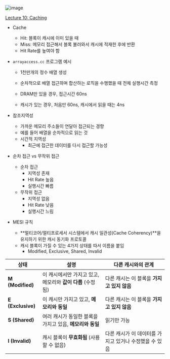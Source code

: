 ![image](https://github.com/user-attachments/assets/d83a25c8-50fe-41c9-a3d6-0e7d45e18d6d)

[Lecture 10: Caching](https://cs.brown.edu/courses/csci1310/2020/notes/l10.html)

- Cache
   - Hit: 블록이 캐시에 이미 있을 때
   - Miss: 메모리 접근해서 블록 불러와서 캐시에 적재한 후에 반환
   - Hit Rate를 높여야 함
 
- `arrayaccess.cc` 프로그램 예시
   - 1천만개의 정수 배열 생성
   - 순차적으로 배열 접근하며 합산하는 로직을 수행했을 때 전체 실행시간 측정
 
   - DRAM만 있을 경우, 접근시간 60ns
   - 캐시가 있는 경우, 처음만 60ns, 캐시에서 읽을 때는 4ns
 
- 참조지역성
    - 가까운 메모리 주소들이 연달아 접근되는 경향
    - 예를 들어 배열을 순차적으로 읽는 것
    - 시간적 지역성
        - 최근에 접근한 데이터를 다시 접근할 가능성
     
- 순차 접근 vs 무작위 접근
    - 순차 접근
        - 지역성 존재
        - Hit Rate 높음
        - 실행시간 빠름
    - 무작위 접근
        - 지역성 없음
        - Hit Rate 낮음
        - 실행시간 느림
     
- MESI 규칙
    - **멀티코어/멀티프로세서 시스템에서 캐시 일관성(Cache Coherency)**을 유지하기 위한 캐시 동기화 프로토콜
    - 캐시 블록이 가질 수 있는 4가지 상태를 따서 이름을 붙임
        - Modified, Exclusive, Shared, Invalid

| 상태                | 설명                                   | 다른 캐시와의 관계                      |
| ----------------- | ------------------------------------ | ------------------------------- |
| **M (Modified)**  | 이 캐시에서만 가지고 있고, 메모리와 **값이 다름** (수정됨) | 다른 캐시는 이 블록을 **가지고 있지 않음**      |
| **E (Exclusive)** | 이 캐시만 가지고 있고, **메모리와 동일**            | 다른 캐시는 이 블록을 **가지고 있지 않음**      |
| **S (Shared)**    | 여러 캐시가 동일한 블록을 가지고 있음, **메모리와 동일**   | 읽기만 가능                          |
| **I (Invalid)**   | 캐시 블록이 **무효화됨** (사용할 수 없음)           | 다른 캐시가 이 데이터를 가지고 있거나 수정했을 수 있음 |
